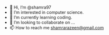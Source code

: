 - 👋 Hi, I’m @shamra97
- 👀 I’m interested in computer science.
- 🌱 I’m currently learning coding. 
- 💞️ I’m looking to collaborate on ...
- 📫 How to reach me shamrarazeen@gmail.com

<!---
shamra97/shamra97 is a ✨ special ✨ repository because its `README.md` (this file) appears on your GitHub profile.
You can click the Preview link to take a look at your changes.
--->
